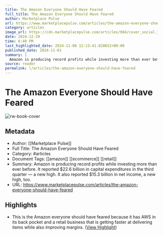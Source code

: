 ```yaml
---
title: The Amazon Everyone Should Have Feared
full_title: The Amazon Everyone Should Have Feared
author: Marketplace Pulse
url: https://www.marketplacepulse.com/articles/the-amazon-everyone-should-have-feared
category: articles
image_url: https://cdn.marketplacepulse.com/articles/684/cover_social.jpg
date: 2024-12-29
time: 6:40 PM
last_highlighted_date: 2024-11-08 12:13:41.828652+00:00
published_date: 2024-11-01
summary: |
  Amazon is producing record profits while investing more than ever before. It reported $22.6 billion in capital expenditures in the third quarter — a new high. It also reported $15.3 billion in net income, a new high, too.
source: reader
permalink: l/articles/the-amazon-everyone-should-have-feared
---
```

# The Amazon Everyone Should Have Feared

![rw-book-cover](https://cdn.marketplacepulse.com/articles/684/cover_social.jpg)

## Metadata
- Author: [[Marketplace Pulse]]
- Full Title: The Amazon Everyone Should Have Feared
- Category: #articles
- Document Tags: [[amazon]] [[ecommerce]] [[retail]] 
- Summary: Amazon is producing record profits while investing more than ever before. It reported $22.6 billion in capital expenditures in the third quarter — a new high. It also reported $15.3 billion in net income, a new high, too.
- URL: https://www.marketplacepulse.com/articles/the-amazon-everyone-should-have-feared

## Highlights
- This is the Amazon everyone should have feared because it has AWS in its back pocket and a retail business that is getting faster at delivering items while also improving margins. ([View Highlight](https://read.readwise.io/read/01jc5v3jj7j7hgrgy9c1jyh1v4))


